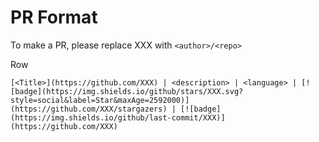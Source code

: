 # PR Format

To make a PR, please replace XXX with `<author>/<repo>`

Row

```
[<Title>](https://github.com/XXX) | <description> | <language> | [![badge](https://img.shields.io/github/stars/XXX.svg?style=social&label=Star&maxAge=2592000)](https://github.com/XXX/stargazers) | [![badge](https://img.shields.io/github/last-commit/XXX)](https://github.com/XXX)
```
